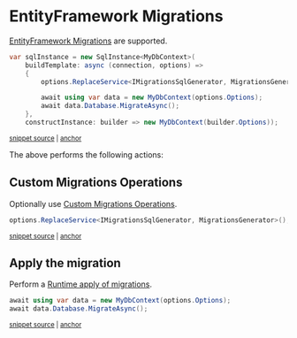 <!--
GENERATED FILE - DO NOT EDIT
This file was generated by [MarkdownSnippets](https://github.com/SimonCropp/MarkdownSnippets).
Source File: /pages/mdsource/efmigrations.source.md
To change this file edit the source file and then run MarkdownSnippets.
-->

# EntityFramework Migrations

[EntityFramework Migrations](https://docs.microsoft.com/en-us/ef/core/managing-schemas/migrations/) are supported.

<!-- snippet: Migrations -->
<a id='56a9264f'></a>
```cs
var sqlInstance = new SqlInstance<MyDbContext>(
    buildTemplate: async (connection, options) =>
    {
        options.ReplaceService<IMigrationsSqlGenerator, MigrationsGenerator>();

        await using var data = new MyDbContext(options.Options);
        await data.Database.MigrateAsync();
    },
    constructInstance: builder => new MyDbContext(builder.Options));
```
<sup><a href='/src/EfLocalDb.Tests/Snippets/Migrations.cs#L13-L29' title='Snippet source file'>snippet source</a> | <a href='#56a9264f' title='Start of snippet'>anchor</a></sup>
<!-- endSnippet -->

The above performs the following actions:


## Custom Migrations Operations

Optionally use [Custom Migrations Operations](https://docs.microsoft.com/en-us/ef/core/managing-schemas/migrations/operations).

<!-- snippet: IMigrationsSqlGenerator -->
<a id='492acbaa'></a>
```cs
options.ReplaceService<IMigrationsSqlGenerator, MigrationsGenerator>();
```
<sup><a href='/src/EfLocalDb.Tests/Snippets/Migrations.cs#L18-L20' title='Snippet source file'>snippet source</a> | <a href='#492acbaa' title='Start of snippet'>anchor</a></sup>
<!-- endSnippet -->


## Apply the migration

Perform a [Runtime apply of migrations](https://docs.microsoft.com/en-us/ef/core/managing-schemas/migrations/#apply-migrations-at-runtime).

<!-- snippet: Migrate -->
<a id='ce5070ef'></a>
```cs
await using var data = new MyDbContext(options.Options);
await data.Database.MigrateAsync();
```
<sup><a href='/src/EfLocalDb.Tests/Snippets/Migrations.cs#L21-L25' title='Snippet source file'>snippet source</a> | <a href='#ce5070ef' title='Start of snippet'>anchor</a></sup>
<!-- endSnippet -->
